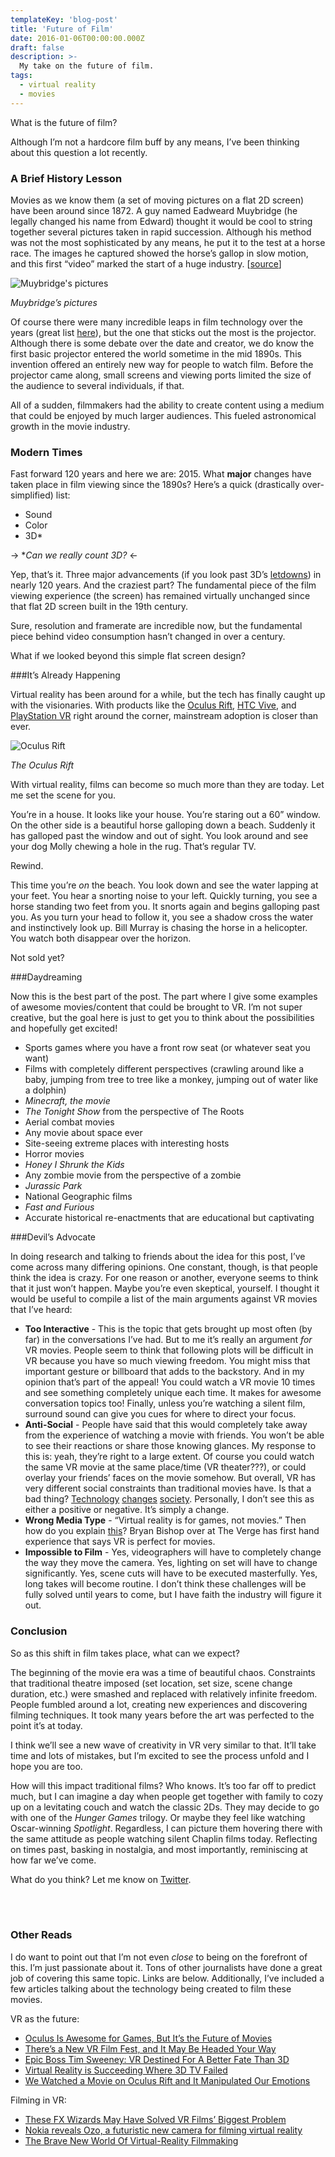 ```yaml
---
templateKey: 'blog-post'
title: 'Future of Film'
date: 2016-01-06T00:00:00.000Z
draft: false
description: >-
  My take on the future of film.
tags:
  - virtual reality
  - movies
---
```


What is the future of film?

Although I’m not a hardcore film buff by any means, I’ve been thinking about this question a lot recently.

### A Brief History Lesson

Movies as we know them (a set of moving pictures on a flat 2D screen) have been around since 1872. A guy named Eadweard Muybridge (he legally changed his name from Edward) thought it would be cool to string together several pictures taken in rapid succession. Although his method was not the most sophisticated by any means, he put it to the test at a horse race. The images he captured showed the horse’s gallop in slow motion, and this first “video” marked the start of a huge industry. [[source](http://www.filmsite.org/pre20sintro.html)]

<span class="text-center">

![Muybridge's pictures](/img/muybridge.jpg)

*Muybridge’s pictures*

</span>

Of course there were many incredible leaps in film technology over the years (great list [here](http://ths1.ttsd.k12.or.us/cs/studentwork08/rebe_hubbweb/intro.html)), but the one that sticks out the most is the projector. Although there is some debate over the date and creator, we do know the first basic projector entered the world sometime in the mid 1890s. This invention offered an entirely new way for people to watch film. Before the projector came along, small screens and viewing ports limited the size of the audience to several individuals, if that.

All of a sudden, filmmakers had the ability to create content using a medium that could be enjoyed by much larger audiences. This fueled astronomical growth in the movie industry.

<!-- more -->

### Modern Times

Fast forward 120 years and here we are: 2015. What **major** changes have taken place in film viewing since the 1890s? Here’s a quick (drastically over-simplified) list:

* Sound
* Color
* 3D*

-> **Can we really count 3D?* <-

Yep, that’s it. Three major advancements (if you look past 3D’s [letdowns](http://jonnegroni.com/2014/02/12/why-3d-movies-are-dying-a-pretty-fast-death/)) in nearly 120 years. And the craziest part? The fundamental piece of the film viewing experience (the screen) has remained virtually unchanged since that flat 2D screen built in the 19th century.

Sure, resolution and framerate are incredible now, but the fundamental piece behind video consumption hasn’t changed in over a century.

What if we looked beyond this simple flat screen design?

###It’s Already Happening

Virtual reality has been around for a while, but the tech has finally caught up with the visionaries. With products like the [Oculus Rift](http://oculus.com), [HTC Vive](http://www.htcvive.com/us/), and [PlayStation VR](https://www.playstation.com/en-us/explore/playstation-vr/) right around the corner, mainstream adoption is closer than ever.

<span class="text-center">

![Oculus Rift](/img/dk2-product.jpg)

*The Oculus Rift*

</span>

With virtual reality, films can become so much more than they are today. Let me set the scene for you.

You’re in a house. It looks like your house. You’re staring out a 60” window. On the other side is a beautiful horse galloping down a beach. Suddenly it has galloped past the window and out of sight. You look around and see your dog Molly chewing a hole in the rug. That’s regular TV.

Rewind.

This time you’re *on* the beach. You look down and see the water lapping at your feet. You hear a snorting noise to your left. Quickly turning, you see a horse standing two feet from you. It snorts again and begins galloping past you. As you turn your head to follow it, you see a shadow cross the water and instinctively look up. Bill Murray is chasing the horse in a helicopter. You watch both disappear over the horizon.

Not sold yet?

###Daydreaming

Now this is the best part of the post. The part where I give some examples of awesome movies/content that could be brought to VR. I’m not super creative, but the goal here is just to get you to think about the possibilities and hopefully get excited!

* Sports games where you have a front row seat (or whatever seat you want)
* Films with completely different perspectives (crawling around like a baby, jumping from tree to tree like a monkey, jumping out of water like a dolphin)
* *Minecraft, the movie*
* *The Tonight Show* from the perspective of The Roots
* Aerial combat movies
* Any movie about space ever
* Site-seeing extreme places with interesting hosts
* Horror movies
* *Honey I Shrunk the Kids*
* Any zombie movie from the perspective of a zombie
* *Jurassic Park*
* National Geographic films
* *Fast and Furious*
* Accurate historical re-enactments that are educational but captivating

###Devil’s Advocate

In doing research and talking to friends about the idea for this post, I’ve come across many differing opinions. One constant, though, is that people think the idea is crazy. For one reason or another, everyone seems to think that it just won’t happen. Maybe you’re even skeptical, yourself. I thought it would be useful to compile a list of the main arguments against VR movies that I’ve heard:

* **Too Interactive** - This is the topic that gets brought up most often (by far) in the conversations I’ve had. But to me it’s really an argument *for* VR movies. People seem to think that following plots will be difficult in VR because you have so much viewing freedom. You might miss that important gesture or billboard that adds to the backstory. And in my opinion that’s part of the appeal! You could watch a VR movie 10 times and see something completely unique each time. It makes for awesome conversation topics too! Finally, unless you’re watching a silent film, surround sound can give you cues for where to direct your focus.
* **Anti-Social** - People have said that this would completely take away from the experience of watching a movie with friends. You won’t be able to see their reactions or share those knowing glances. My response to this is: yeah, they’re right to a large extent. Of course you could watch the same VR movie at the same place/time (VR theater???), or could overlay your friends’ faces on the movie somehow. But overall, VR has very different social constraints than traditional movies have. Is that a bad thing? [Technology](http://xkcd.com/1601/) [changes](http://national.deseretnews.com/article/2235/face-time-vs-screen-time-the-technological-impact-on-communication.html) [society](https://www.ted.com/talks/kevin_kelly_tells_technology_s_epic_story). Personally, I don’t see this as either a positive or negative. It’s simply a change.
* **Wrong Media Type** - “Virtual reality is for games, not movies.” Then how do you explain [this](http://www.theverge.com/2015/1/26/7919177/oculus-lost-virtual-reality-film-sundance)? Bryan Bishop over at The Verge has first hand experience that says VR is perfect for movies.
* **Impossible to Film** - Yes, videographers will have to completely change the way they move the camera. Yes, lighting on set will have to change significantly. Yes, scene cuts will have to be executed masterfully. Yes, long takes will become routine. I don’t think these challenges will be fully solved until years to come, but I have faith the industry will figure it out.

### Conclusion

So as this shift in film takes place, what can we expect?

The beginning of the movie era was a time of beautiful chaos. Constraints that traditional theatre imposed (set location, set size, scene change duration, etc.) were smashed and replaced with relatively infinite freedom. People fumbled around a lot, creating new experiences and discovering filming techniques. It took many years before the art was perfected to the point it’s at today.

I think we’ll see a new wave of creativity in VR very similar to that. It’ll take time and lots of mistakes, but I’m excited to see the process unfold and I hope you are too.

How will this impact traditional films? Who knows. It’s too far off to predict much, but I can imagine a day when people get together with family to cozy up on a levitating couch and watch the classic 2Ds. They may decide to go with one of the *Hunger Games* trilogy. Or maybe they feel like watching Oscar-winning *Spotlight*. Regardless, I can picture them hovering there with the same attitude as people watching silent Chaplin films today. Reflecting on times past, basking in nostalgia, and most importantly, reminiscing at how far we’ve come.

What do you think? Let me know on [Twitter](https://twitter.com/MrGrinst).

<br>
<br>

### Other Reads

I do want to point out that I’m not even *close* to being on the forefront of this. I’m just passionate about it. Tons of other journalists have done a great job of covering this same topic. Links are below. Additionally, I’ve included a few articles talking about the technology being created to film these movies.

VR as the future:

* [Oculus Is Awesome for Games, But It’s the Future of Movies](http://www.wired.com/2014/01/oculus-movies/)
* [There’s a New VR Film Fest, and It May Be Headed Your Way](http://www.wired.com/2015/08/virtual-reality-film-festival/)
* [Epic Boss Tim Sweeney: VR Destined For A Better Fate Than 3D](http://www.gameinformer.com/b/news/archive/2015/03/10/epic-boss-tim-sweeney-vr-destined-for-a-better-fate-than-3d.aspx)
* [Virtual Reality is Succeeding Where 3D TV Failed](https://techdayhq.com/news/virtual-reality-is-succeeding-where-3d-tv-failed)
* [We Watched a Movie on Oculus Rift and It Manipulated Our Emotions](http://www.ign.com/articles/2015/07/30/we-watched-a-movie-on-oculus-rift-and-it-manipulated-our-emotions)

Filming in VR:

* [These FX Wizards May Have Solved VR Films’ Biggest Problem](http://www.wired.com/2015/10/uncorporeal-vr-movies/)
* [Nokia reveals Ozo, a futuristic new camera for filming virtual reality](http://www.theverge.com/2015/7/28/9064499/nokia-vr-camera-ozo)
* [The Brave New World Of Virtual-Reality Filmmaking](http://readwrite.com/2015/06/25/virtual-reality-movie-making)
